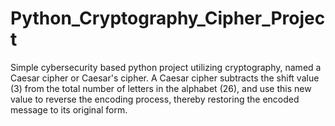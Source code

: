 # Python_Cryptography_Cipher_Project

Simple cybersecurity based python project utilizing cryptography, named a Caesar cipher or Caesar's cipher. A Caesar cipher subtracts the shift value (3) from the total number of letters in the alphabet (26), and use this new value to reverse the encoding process, thereby restoring the encoded message to its original form.

